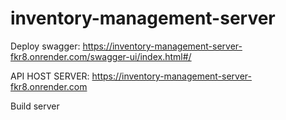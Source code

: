 # inventory-management-server

Deploy swagger: https://inventory-management-server-fkr8.onrender.com/swagger-ui/index.html#/

API HOST SERVER: https://inventory-management-server-fkr8.onrender.com

Build server
